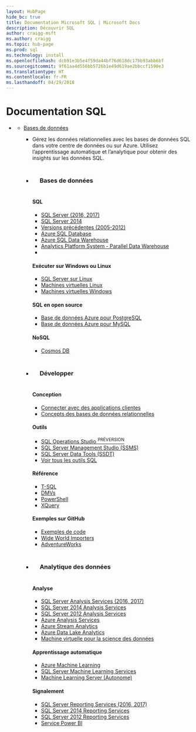 ```yaml
---
layout: HubPage
hide_bc: true
title: Documentation Microsoft SQL | Microsoft Docs
description: Découvrir SQL
author: craigg-msft
ms.author: craigg
ms.topic: hub-page
ms.prod: sql
ms.technology: install
ms.openlocfilehash: dcb91e3b5e4f59da44bf76d618dc17bb93abb6bf
ms.sourcegitcommit: 9f61aa4d556bb5726b1e49d619ae2bbccf1590e3
ms.translationtype: HT
ms.contentlocale: fr-FR
ms.lasthandoff: 04/29/2018
---
```

<div id="main" class="v2">
    <div class="container">
        <h1>Documentation SQL</h1>
        <ul class="pivots">
            <li>
                <a data-default="true" href="#main"></a>
                <ul id="main">
                    <li>
                        <a href="#databases">Bases de données</a>
                        <ul id="databases" class="cardsL">
                            <li class="fullSpan">
                                <div class="container intro">
                                    <p>Gérez les données relationnelles avec les bases de données SQL dans votre centre de données ou sur Azure. Utilisez l’apprentissage automatique et l’analytique pour obtenir des insights sur les données SQL. </p>
                                </div>
                            </li>
                             <li>
                                <div class="cardSize">
                                    <div class="cardPadding">
                                        <div class="card">
                                            <div class="cardText">
                                                <h3 class="bgdAccent1" style="padding:20px;">Bases de données</h3>
                                                <h4>SQL</h4>
                                                <ul class="noBullet">
                                                    <li><a class="barLink" href="/sql/sql-server/sql-server-technical-documentation">SQL Server (2016, 2017)</a></li>
                                                    <li><a class="barLink" href="https://msdn.microsoft.com/library/dn197878(v=sql.10).aspx">SQL Server 2014</a></li>
                                                    <li><a class="barLink" href="https://docs.microsoft.com/en-us/previous-versions/sql/">Versions précédentes (2005-2012)</a></li>
                                                    <li><a class="barLink" href="/azure/sql-database/sql-database-design-first-database">Azure SQL Database</a></li>
                                                    <li><a class="barLink" href="/azure/sql-data-warehouse/sql-data-warehouse-get-started-tutorial">Azure SQL Data Warehouse</a></li>
                                                    <li><a class="barLink" href="/sql/analytics-platform-system/index">Analytics Platform System - Parallel Data Warehouse</a><li>
                                                </ul>
                                                <h4>Exécuter sur Windows ou Linux</h4>
                                                <ul class="noBullet">
                                                    <li><a class="barLink" href="/sql/linux/sql-server-linux-overview">SQL Server sur Linux</a></li>
                                                    <li><a class="barLink" href="/azure/virtual-machines/linux/">Machines virtuelles Linux</a></li>
                                                    <li><a class="barLink" href="/azure/virtual-machines/windows/">Machines virtuelles Windows</a></li>
                                                </ul>
                                                <h4>SQL en open source</h4>
                                                <ul class="noBullet">
                                                    <li><a class="barLink" href="/azure/postgresql/">Base de données Azure pour PostgreSQL</a></li>
                                                    <li><a class="barLink" href="/azure/mysql/">Base de données Azure pour MySQL</a></li>
                                                </ul>
                                                <h4>NoSQL</h4>
                                                <ul class="noBullet">
                                                    <li><a class="barLink" href="/azure/cosmos-db/">Cosmos DB</a></li>
                                                </ul>
                                            </div>
                                         </div>
                                    </div>
                                </div>
                            </li>
                            <li>
                                <div class="cardSize">
                                    <div class="cardPadding">
                                        <div class="card">
                                            <div class="cardText">
                                                <h3 class="bgdAccent1" style="padding:20px;">Développer</h3>
                                                <h4>Conception</h4>
                                                <ul class="noBullet">
                                                    <li><a class="barLink" href="/sql/connect/homepage-sql-connection-programming">Connecter avec des applications clientes</a></li>
                                                    <li><a class="barLink" href="/sql/relational-databases/database-features">Concepts des bases de données relationnelles</a></li>
                                                </ul>
                                                <h4>Outils</h4>
                                                <ul class="noBullet">
                                                    <li><a class="barLink" href="/sql/sql-operations-studio/download">SQL Operations Studio <sup>PRÉVERSION</sup></a></li>   <li><a class="barLink" href="/sql/ssms/download-sql-server-management-studio-ssms">SQL Server Management Studio (SSMS)</a></li>
                                                    <li><a class="barLink" href="/sql/ssdt/download-sql-server-data-tools-ssdt">SQL Server Data Tools (SSDT)</a></li>
                                                    <li><a class="barLink" href="/sql/tools/overview-sql-tools">Voir tous les outils SQL</a></li>
                                                </ul>
                                                <h4>Référence</h4>
                                                <ul class="noBullet">
                                                    <li><a class="barLink" href="/sql/t-sql/language-reference">T-SQL</a></li>
                                                    <li><a class="barLink" href="/sql/relational-databases/system-dynamic-management-views/system-dynamic-management-views">DMVs</a></li>
                                                    <li><a class="barLink" href="/sql/powershell/sql-server-powershell">PowerShell</a></li>
                                                    <li><a class="barLink" href="/sql/xquery/xquery-language-reference-sql-server">XQuery</a></li>
                                                </ul>
                                                <h4>Exemples sur GitHub</h4>
                                                <ul class="noBullet">
                                                    <li><a class="barLink" href="https://github.com/Microsoft/sql-server-samples/tree/master/samples">Exemples de code</a></li>
                                                    <li><a class="barLink" href="https://github.com/Microsoft/sql-server-samples/releases/tag/wide-world-importers-v1.0">Wide World Importers</a></li>
                                                    <li><a class="barLink" href="https://github.com/Microsoft/sql-server-samples/releases/tag/adventureworks">AdventureWorks</a></li>
                                                </ul>
                                            </div>
                                        </div>
                                    </div>
                                </div>
                            </li>
                            <li>
                                <div class="cardSize">
                                    <div class="cardPadding">
                                        <div class="card">
                                            <div class="cardText">
                                                <h3 class="bgdAccent1" style="padding:20px;">Analytique des données</h3>
                                                <h4>Analyse</h4>
                                                <ul class="noBullet">
                                                    <li><a class="barLink" href="/sql/analysis-services/analysis-services">SQL Server Analysis Services (2016, 2017)</a></li>
                                                    <li><a class="barLink" href="https://msdn.microsoft.com/en-us/library/bb522607(v=sql.120).aspx">SQL Server 2014 Analysis Services</a></li>
                                                    <li><a class="barLink" href="https://msdn.microsoft.com/en-us/library/bb522607(v=sql.110).aspx">SQL Server 2012 Analysis Services</a></li>
                                                    <li><a class="barLink" href="/azure/analysis-services/">Azure Analysis Services</a></li> 
                                                    <li><a class="barLink" href="/azure/stream-analytics/">Azure Stream Analytics</a></li>
                                                    <li><a class="barLink" href="/azure/data-lake-analytics/">Azure Data Lake Analytics</a></li>
                                                    <li><a class="barLink" href="https://azuremarketplace.microsoft.com/en-us/marketplace/apps/microsoft-ads.standard-data-science-vm">Machine virtuelle pour la science des données</a></li>
                                                </ul>
                                                <h4>Apprentissage automatique</h4>
                                                <ul class="noBullet">
                                                    <li><a class="barLink" href="https://docs.microsoft.com/azure/machine-learning/">Azure Machine Learning</a></li> 
                                                    <li><a class="barLink" href="https://docs.microsoft.com/sql/advanced-analytics/r/r-services">SQL Server Machine Learning Services</a></li>
                                                    <li><a class="barLink" href="https://docs.microsoft.com/sql/advanced-analytics/r/r-server-standalone">Machine Learning Server (Autonome)</a></li>
                                                </ul>
                                                <h4>Signalement</h4>
                                                <ul class="noBullet">
                                                    <li><a class="barLink" href="/sql/reporting-services/create-deploy-and-manage-mobile-and-paginated-reports">SQL Server Reporting Services (2016, 2017)</a></li>
                                                    <li><a class="barLink" href="https://msdn.microsoft.com/en-us/library/ms159106(v=sql.120).aspx">SQL Server 2014 Reporting Services</a></li>
                                                    <li><a class="barLink" href="https://msdn.microsoft.com/en-us/library/ms159106(v=sql.110).aspx">SQL Server 2012 Reporting Services</a></li>
                                                    <li><a class="barLink" href="https://powerbi.microsoft.com/en-us/documentation/powerbi-service-get-started/">Service Power BI</a></li>
                                                </ul>
                                            </div>
                                        </div>
                                    </div>
                                </div>
                            </li>
                        </ul>
                    </li>
                </ul>
            </li>
        </ul>
    </div>
</div>
